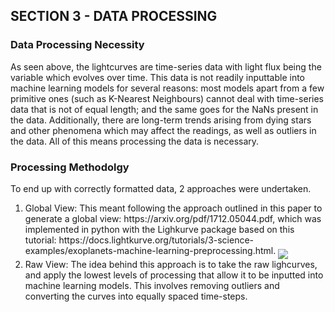 ## SECTION 3 - DATA PROCESSING

### Data Processing Necessity

<p>As seen above, the lightcurves are time-series data with light flux being the variable which evolves over time. This data is not readily inputtable into machine learning models for several reasons: most models apart from a few primitive ones (such as K-Nearest Neighbours) cannot deal with time-series data that is not of equal length; and the same goes for the NaNs present in the data. Additionally, there are long-term trends arising from dying stars and other phenomena which may affect the readings, as well as outliers in the data. All of this means processing the data is necessary. </p>

### Processing Methodolgy
<p> To end up with correctly formatted data, 2 approaches were undertaken. </p>

<ol>
  <li> Global View: This meant following the approach outlined in this paper to generate a global view: https://arxiv.org/pdf/1712.05044.pdf, which was implemented in python with the Lighkurve package based on this tutorial: https://docs.lightkurve.org/tutorials/3-science-examples/exoplanets-machine-learning-preprocessing.html. <img align="middle" src="https://docs.lightkurve.org/_images/tutorials_3-science-examples_exoplanets-machine-learning-preprocessing_19_0.png"> </li>
  <li> Raw View: The idea behind this approach is to take the raw lighcurves, and apply the lowest levels of processing that allow it to be inputted into machine learning models. This involves removing outliers and converting the curves into equally spaced time-steps.</li>
</ol>
